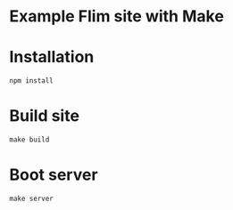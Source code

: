# Example Flim site with Make

# Installation

    npm install

# Build site

    make build

# Boot server

    make server

